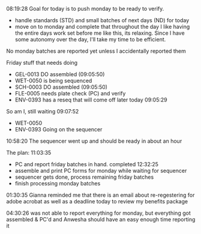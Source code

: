 08:19:28
Goal for today is to push monday to be ready to verify. 
- handle standards (STD) and small batches of next days (ND) for today
- move on to monday and complete that throughout the day
I like having the entire days work set before me like this, its relaxing. Since I have some autonomy over the day, I'll take my time to be efficient. 

No monday batches are reported yet unless I accidentally reported them 


Friday stuff that needs doing 
- GEL-0013 DO  assembled (09:05:50)  
- WET-0050 is being sequenced
- SCH-0003 DO  assembled (09:05:50)
- FLE-0005 needs plate check (PC) and verify
- ENV-0393 has a reseq that will come off later today 09:05:29


So am I, still waiting 09:07:52
- WET-0050 
- ENV-0393
Going on the sequencer 

10:58:20
The sequencer went up and should be ready in about an hour 

The plan: 11:03:35
- PC and report friday batches in hand.  completed 12:32:25
- assemble and print PC forms for monday while waiting for sequencer
- sequencer gets done, process remaining friday batches
- finish processing monday batches
  
  
01:30:35 Gianna reminded me that there is an email about re-regestering for adobe acrobat as well as a deadline today to review my benefits package

04:30:26
was not able to report everything for monday, but everything got assembled & PC'd and Anwesha should have an easy enough time reporting it 